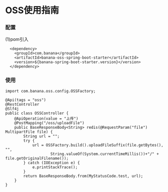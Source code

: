 # OSS使用指南
### 配置
  (1)pom引入
  
      <dependency>
        <groupId>com.banana</groupId>
        <artifactId>banana-oss-spring-boot-starter</artifactId>
        <version>${banana-spring-boot-starter.version}</version>
      </dependency>
   
### 使用

    import com.banana.oss.config.OSSFactory;

    @Api(tags = "oss")
    @RestController
    @Slf4j
    public class OSSController {
        @ApiOperation(value = "上传")
        @PostMapping("/oss/uploadFile")
        public BaseResponseBody<String> redis(@RequestParam("file") MultipartFile file) {
            String url = "";
            try {
                url = OSSFactory.build().uploadFileSuffix(file.getBytes(), "",
                        String.valueOf(System.currentTimeMillis())+"/" + file.getOriginalFilename());
            } catch (IOException e) {
                e.printStackTrace();
            }
            return BaseResponseBody.from(MyStatusCode.test, url);
        }
    }
